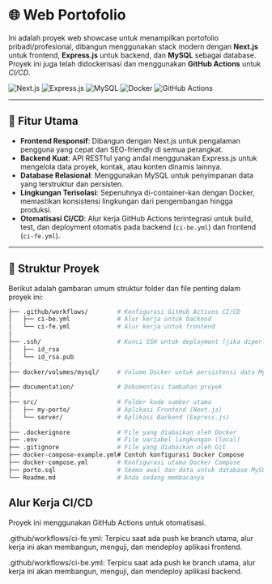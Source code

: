 # 🌐 Web Portofolio

Ini adalah proyek web showcase untuk menampilkan portofolio pribadi/profesional, dibangun menggunakan stack modern dengan **Next.js** untuk frontend, **Express.js** untuk backend, dan **MySQL** sebagai database. Proyek ini juga telah didockerisasi dan menggunakan **GitHub Actions** untuk _CI/CD_.

![Next.js](https://img.shields.io/badge/Next-black?style=for-the-badge&logo=next.js&logoColor=white)
![Express.js](https://img.shields.io/badge/Express.js-000000?style=for-the-badge&logo=express&logoColor=white)
![MySQL](https://img.shields.io/badge/MySQL-4479A1?style=for-the-badge&logo=mysql&logoColor=white)
![Docker](https://img.shields.io/badge/Docker-2496ED?style=for-the-badge&logo=docker&logoColor=white)
![GitHub Actions](https://img.shields.io/badge/GitHub_Actions-2088FF?style=for-the-badge&logo=github-actions&logoColor=white)

---

## 🚀 Fitur Utama

- **Frontend Responsif**: Dibangun dengan Next.js untuk pengalaman pengguna yang cepat dan SEO-friendly di semua perangkat.
- **Backend Kuat**: API RESTful yang andal menggunakan Express.js untuk mengelola data proyek, kontak, atau konten dinamis lainnya.
- **Database Relasional**: Menggunakan MySQL untuk penyimpanan data yang terstruktur dan persisten.
- **Lingkungan Terisolasi**: Sepenuhnya di-container-kan dengan Docker, memastikan konsistensi lingkungan dari pengembangan hingga produksi.
- **Otomatisasi CI/CD**: Alur kerja GitHub Actions terintegrasi untuk build, test, dan deployment otomatis pada backend (`ci-be.yml`) dan frontend (`ci-fe.yml`).

---

## 📁 Struktur Proyek

Berikut adalah gambaran umum struktur folder dan file penting dalam proyek ini:

```bash
├── .github/workflows/        # Konfigurasi GitHub Actions CI/CD
│   ├── ci-be.yml             # Alur kerja untuk backend
│   └── ci-fe.yml             # Alur kerja untuk frontend
│
├── .ssh/                     # Kunci SSH untuk deployment (jika diperlukan oleh CI/CD)
│   ├── id_rsa
│   └── id_rsa.pub
│
├── docker/volumes/mysql/     # Volume Docker untuk persistensi data MySQL
│
├── documentation/            # Dokumentasi tambahan proyek
│
├── src/                      # Folder kode sumber utama
│   ├── my-porto/             # Aplikasi Frontend (Next.js)
│   └── server/               # Aplikasi Backend (Express.js)
│
├── .dockerignore             # File yang diabaikan oleh Docker
├── .env                      # File variabel lingkungan (local)
├── .gitignore                # File yang diabaikan oleh Git
├── docker-compose-example.yml# Contoh konfigurasi Docker Compose
├── docker-compose.yml        # Konfigurasi utama Docker Compose
├── porto.sql                 # Skema awal dan data untuk database MySQL
└── Readme.md                 # Anda sedang membacanya

```

## Alur Kerja CI/CD

Proyek ini menggunakan GitHub Actions untuk otomatisasi.

.github/workflows/ci-fe.yml: Terpicu saat ada push ke branch utama, alur kerja ini akan membangun, menguji, dan mendeploy aplikasi frontend.

.github/workflows/ci-be.yml: Terpicu saat ada push ke branch utama, alur kerja ini akan membangun, menguji, dan mendeploy aplikasi backend.
